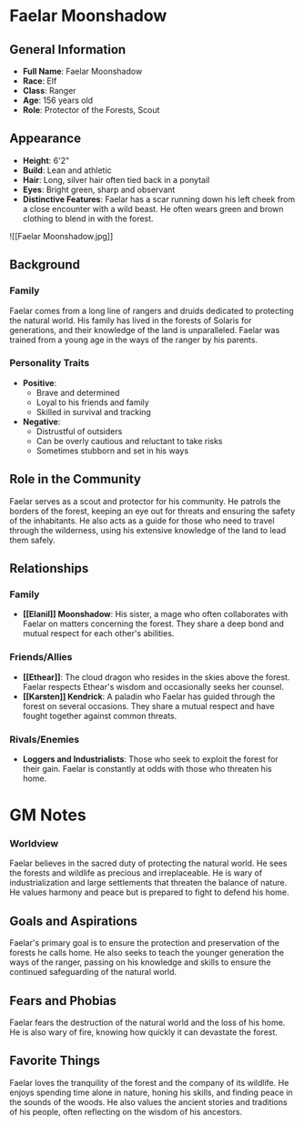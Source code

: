 # Faelar Moonshadow

## General Information
- **Full Name**: Faelar Moonshadow
- **Race**: Elf
- **Class**: Ranger
- **Age**: 156 years old
- **Role**: Protector of the Forests, Scout

## Appearance
- **Height**: 6'2"
- **Build**: Lean and athletic
- **Hair**: Long, silver hair often tied back in a ponytail
- **Eyes**: Bright green, sharp and observant
- **Distinctive Features**: Faelar has a scar running down his left cheek from a close encounter with a wild beast. He often wears green and brown clothing to blend in with the forest.

![[Faelar Moonshadow.jpg]]

## Background

### Family
Faelar comes from a long line of rangers and druids dedicated to protecting the natural world. His family has lived in the forests of Solaris for generations, and their knowledge of the land is unparalleled. Faelar was trained from a young age in the ways of the ranger by his parents.

### Personality Traits
- **Positive**:
  - Brave and determined
  - Loyal to his friends and family
  - Skilled in survival and tracking
- **Negative**:
  - Distrustful of outsiders
  - Can be overly cautious and reluctant to take risks
  - Sometimes stubborn and set in his ways

## Role in the Community
Faelar serves as a scout and protector for his community. He patrols the borders of the forest, keeping an eye out for threats and ensuring the safety of the inhabitants. He also acts as a guide for those who need to travel through the wilderness, using his extensive knowledge of the land to lead them safely.

## Relationships

### Family
- **[[Elanil]] Moonshadow**: His sister, a mage who often collaborates with Faelar on matters concerning the forest. They share a deep bond and mutual respect for each other's abilities.

### Friends/Allies
- **[[Ethear]]**: The cloud dragon who resides in the skies above the forest. Faelar respects Ethear's wisdom and occasionally seeks her counsel.
- **[[Karsten]] Kendrick**: A paladin who Faelar has guided through the forest on several occasions. They share a mutual respect and have fought together against common threats.

### Rivals/Enemies
- **Loggers and Industrialists**: Those who seek to exploit the forest for their gain. Faelar is constantly at odds with those who threaten his home.

# GM Notes
### Worldview
Faelar believes in the sacred duty of protecting the natural world. He sees the forests and wildlife as precious and irreplaceable. He is wary of industrialization and large settlements that threaten the balance of nature. He values harmony and peace but is prepared to fight to defend his home.

## Goals and Aspirations
Faelar's primary goal is to ensure the protection and preservation of the forests he calls home. He also seeks to teach the younger generation the ways of the ranger, passing on his knowledge and skills to ensure the continued safeguarding of the natural world.

## Fears and Phobias
Faelar fears the destruction of the natural world and the loss of his home. He is also wary of fire, knowing how quickly it can devastate the forest.

## Favorite Things
Faelar loves the tranquility of the forest and the company of its wildlife. He enjoys spending time alone in nature, honing his skills, and finding peace in the sounds of the woods. He also values the ancient stories and traditions of his people, often reflecting on the wisdom of his ancestors.